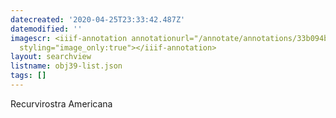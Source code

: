 ```yaml
---
datecreated: '2020-04-25T23:33:42.487Z'
datemodified: ''
imagescr: <iiif-annotation annotationurl="/annotate/annotations/33b094b2-874d-11ea-90a2-5254008afee6.json"
  styling="image_only:true"></iiif-annotation>
layout: searchview
listname: obj39-list.json
tags: []
---
```

Recurvirostra Americana